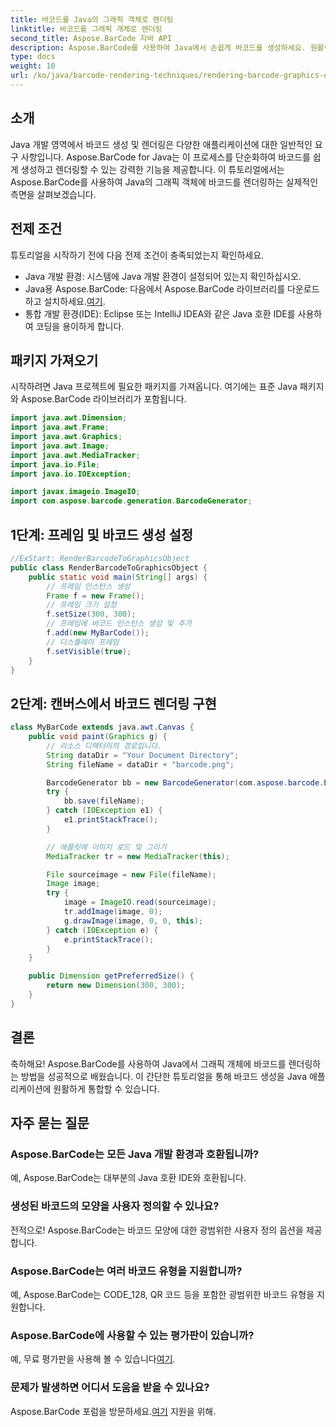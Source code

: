 ```yaml
---
title: 바코드를 Java의 그래픽 객체로 렌더링
linktitle: 바코드를 그래픽 개체로 렌더링
second_title: Aspose.BarCode 자바 API
description: Aspose.BarCode를 사용하여 Java에서 손쉽게 바코드를 생성하세요. 원활한 통합을 위해 이 단계별 가이드를 따르세요.
type: docs
weight: 10
url: /ko/java/barcode-rendering-techniques/rendering-barcode-graphics-object/
---
```


## 소개

Java 개발 영역에서 바코드 생성 및 렌더링은 다양한 애플리케이션에 대한 일반적인 요구 사항입니다. Aspose.BarCode for Java는 이 프로세스를 단순화하여 바코드를 쉽게 생성하고 렌더링할 수 있는 강력한 기능을 제공합니다. 이 튜토리얼에서는 Aspose.BarCode를 사용하여 Java의 그래픽 객체에 바코드를 렌더링하는 실제적인 측면을 살펴보겠습니다.

## 전제 조건

튜토리얼을 시작하기 전에 다음 전제 조건이 충족되었는지 확인하세요.

- Java 개발 환경: 시스템에 Java 개발 환경이 설정되어 있는지 확인하십시오.
-  Java용 Aspose.BarCode: 다음에서 Aspose.BarCode 라이브러리를 다운로드하고 설치하세요.[여기](https://releases.aspose.com/barcode/java/).
- 통합 개발 환경(IDE): Eclipse 또는 IntelliJ IDEA와 같은 Java 호환 IDE를 사용하여 코딩을 용이하게 합니다.

## 패키지 가져오기

시작하려면 Java 프로젝트에 필요한 패키지를 가져옵니다. 여기에는 표준 Java 패키지와 Aspose.BarCode 라이브러리가 포함됩니다.

```java
import java.awt.Dimension;
import java.awt.Frame;
import java.awt.Graphics;
import java.awt.Image;
import java.awt.MediaTracker;
import java.io.File;
import java.io.IOException;

import javax.imageio.ImageIO;
import com.aspose.barcode.generation.BarcodeGenerator;
```

## 1단계: 프레임 및 바코드 생성 설정

```java
//ExStart: RenderBarcodeToGraphicsObject
public class RenderBarcodeToGraphicsObject {
    public static void main(String[] args) {
        // 프레임 인스턴스 생성
        Frame f = new Frame();
        // 프레임 크기 설정
        f.setSize(300, 300);
        // 프레임에 바코드 인스턴스 생성 및 추가
        f.add(new MyBarCode());
        // 디스플레이 프레임
        f.setVisible(true);
    }
}
```

## 2단계: 캔버스에서 바코드 렌더링 구현

```java
class MyBarCode extends java.awt.Canvas {
    public void paint(Graphics g) {
        // 리소스 디렉터리의 경로입니다.
        String dataDir = "Your Document Directory";
        String fileName = dataDir + "barcode.png";

        BarcodeGenerator bb = new BarcodeGenerator(com.aspose.barcode.EncodeTypes.CODE_128, "12345678");
        try {
            bb.save(fileName);
        } catch (IOException e1) {
            e1.printStackTrace();
        }

        // 애플릿에 이미지 로드 및 그리기
        MediaTracker tr = new MediaTracker(this);

        File sourceimage = new File(fileName);
        Image image;
        try {
            image = ImageIO.read(sourceimage);
            tr.addImage(image, 0);
            g.drawImage(image, 0, 0, this);
        } catch (IOException e) {
            e.printStackTrace();
        }
    }

    public Dimension getPreferredSize() {
        return new Dimension(300, 300);
    }
}
```

## 결론

축하해요! Aspose.BarCode를 사용하여 Java에서 그래픽 개체에 바코드를 렌더링하는 방법을 성공적으로 배웠습니다. 이 간단한 튜토리얼을 통해 바코드 생성을 Java 애플리케이션에 원활하게 통합할 수 있습니다.

## 자주 묻는 질문

### Aspose.BarCode는 모든 Java 개발 환경과 호환됩니까?
예, Aspose.BarCode는 대부분의 Java 호환 IDE와 호환됩니다.

### 생성된 바코드의 모양을 사용자 정의할 수 있나요?
전적으로! Aspose.BarCode는 바코드 모양에 대한 광범위한 사용자 정의 옵션을 제공합니다.

### Aspose.BarCode는 여러 바코드 유형을 지원합니까?
예, Aspose.BarCode는 CODE_128, QR 코드 등을 포함한 광범위한 바코드 유형을 지원합니다.

### Aspose.BarCode에 사용할 수 있는 평가판이 있습니까?
 예, 무료 평가판을 사용해 볼 수 있습니다[여기](https://releases.aspose.com/).

### 문제가 발생하면 어디서 도움을 받을 수 있나요?
 Aspose.BarCode 포럼을 방문하세요.[여기](https://forum.aspose.com/c/barcode/13) 지원을 위해.
